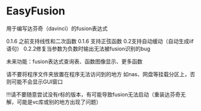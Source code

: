 # EasyFusion
用于编写达芬奇（davinci）的fusion表达式

0.1.6 之前支持线性和二次函数
0.1.6 支持正弦函数
0.2支持自动缓动（自动生成iif语句）
0.2.2修复当参数为负数时输出无法被fusion识别的bug

未来功能：fusion表达式查询表、函数图像显示、更多函数

请不要将程序文件夹放置在程序无法访问到的地方
如nas、网盘等挂载分区上，否则可能不会显示GUI窗口

!!!请不要随意尝试没有r标的版本，有可能导致fusion无法启动（重装达芬奇无解，可能是vc库或别的地方出现了问题）
